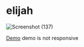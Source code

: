 # elijah

![Screenshot (137)](https://github.com/user-attachments/assets/192e6a16-1d1c-4289-b9a7-3938e8cc4d6e)

[Demo](https://pedramnae.github.io/elijah/) demo is not responsive
